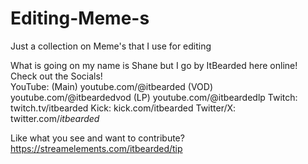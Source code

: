 # Editing-Meme-s
Just a collection on Meme's that I use for editing

What is going on my name is Shane but I go by ItBearded here online! 
  Check out the Socials!     
    YouTube:  (Main)   youtube.com/@itbearded
              (VOD)    youtube.com/@itbeardedvod
              (LP)     youtube.com/@itbeardedlp
    Twitch:            twitch.tv/itbearded
    Kick:              kick.com/itbearded
    Twitter/X:         twitter.com/_itbearded_

Like what you see and want to contribute? 
    https://streamelements.com/itbearded/tip
    
